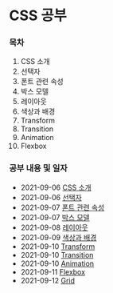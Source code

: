 # CSS 공부 

### 목차

1. CSS 소개
2. 선택자
3. 폰트 관련 속성 
4. 박스 모델
5. 레이아웃
6. 색상과 배경
7. Transform
8. Transition
9. Animation
10. Flexbox

### 공부 내용 및 일자 

- 2021-09-06 [CSS 소개](./css/README.md)
- 2021-09-06 [선택자](./selector/README.md)
- 2021-09-07 [폰트 관련 속성](./font/README.md)
- 2021-09-07 [박스 모델](./boxmodel/README.md)
- 2021-09-08 [레이아웃](./layout/README.md)
- 2021-09-09 [색상과 배경](./color-background/README.md)
- 2021-09-10 [Transform](./transform/README.md)
- 2021-09-10 [Transition](./transition/README.md)
- 2021-09-10 [Animation](./animation/README.md)
- 2021-09-11 [Flexbox](./flexbox/README.md)
- 2021-09-12 [Grid](./grid/README.md)
